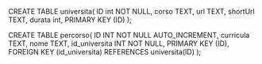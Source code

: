 CREATE TABLE universita(
	ID int NOT NULL,
	corso TEXT,
	url TEXT,
	shortUrl TEXT,
	durata int,	
	PRIMARY KEY (ID)
);




CREATE TABLE percorso(
	ID INT NOT NULL AUTO_INCREMENT,
	curricula TEXT,
	nome TEXT,
	id_universita INT NOT NULL,
	PRIMARY KEY (ID),
	FOREIGN KEY (id_universita) REFERENCES universita(ID)
);
	
